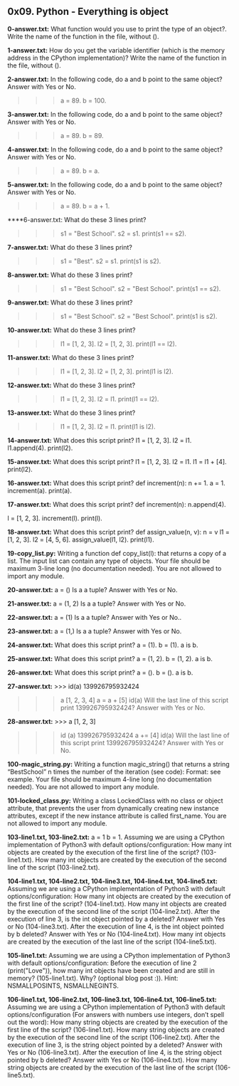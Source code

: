 ## 0x09. Python - Everything is object


**0-answer.txt:** What function would you use to print the type of an object?.
Write the name of the function in the file, without ().


**1-answer.txt:** How do you get the variable identifier (which is the memory address in the CPython implementation)?
Write the name of the function in the file, without ().


**2-answer.txt:** In the following code, do a and b point to the same object? Answer with Yes or No.
>>> a = 89.
>>> b = 100.


**3-answer.txt:** In the following code, do a and b point to the same object? Answer with Yes or No.
>>> a = 89.
>>> b = 89.


**4-answer.txt:** In the following code, do a and b point to the same object? Answer with Yes or No.
>>> a = 89.
>>> b = a.


**5-answer.txt:** In the following code, do a and b point to the same object? Answer with Yes or No.
>>> a = 89.
>>> b = a + 1.


****6-answer.txt: What do these 3 lines print?
>>> s1 = "Best School".
>>> s2 = s1.
>>> print(s1 == s2).


**7-answer.txt:** What do these 3 lines print?
>>> s1 = "Best".
>>> s2 = s1.
>>> print(s1 is s2).


**8-answer.txt:** What do these 3 lines print?
>>> s1 = "Best School".
>>> s2 = "Best School".
>>> print(s1 == s2).


**9-answer.txt:** What do these 3 lines print?
>>> s1 = "Best School".
>>> s2 = "Best School".
>>> print(s1 is s2).


**10-answer.txt:** What do these 3 lines print?
>>> l1 = [1, 2, 3].
>>> l2 = [1, 2, 3]. 
>>> print(l1 == l2).


**11-answer.txt:** What do these 3 lines print?
>>> l1 = [1, 2, 3].
>>> l2 = [1, 2, 3].
>>> print(l1 is l2).


**12-answer.txt:** What do these 3 lines print?
>>> l1 = [1, 2, 3].
>>> l2 = l1.
>>> print(l1 == l2).


**13-answer.txt:** What do these 3 lines print?
>>> l1 = [1, 2, 3].
>>> l2 = l1.
>>> print(l1 is l2).


**14-answer.txt:** What does this script print?
l1 = [1, 2, 3].
l2 = l1.
l1.append(4).
print(l2).


**15-answer.txt:** What does this script print?
l1 = [1, 2, 3].
l2 = l1.
l1 = l1 + [4].
print(l2).


**16-answer.txt:** What does this script print?
def increment(n):
    n += 1.
a = 1.
increment(a).
print(a).


**17-answer.txt:** What does this script print?
def increment(n):
    n.append(4).

l = [1, 2, 3].
increment(l).
print(l).


**18-answer.txt:** What does this script print?
def assign_value(n, v):
    n = v
l1 = [1, 2, 3].
l2 = [4, 5, 6].
assign_value(l1, l2).
print(l1).


**19-copy_list.py:** Writing a function def copy_list(l): that returns a copy of a list.
The input list can contain any type of objects.
Your file should be maximum 3-line long (no documentation needed).
You are not allowed to import any module.


**20-answer.txt:** a = ()
Is a a tuple? Answer with Yes or No.


**21-answer.txt:** a = (1, 2)
Is a a tuple? Answer with Yes or No.


**22-answer.txt:** a = (1)
Is a a tuple? Answer with Yes or No..


**23-answer.txt:** a = (1,)
Is a a tuple? Answer with Yes or No.


**24-answer.txt:** What does this script print?
a = (1).
b = (1).
a is b.


**25-answer.txt:** What does this script print?
a = (1, 2).
b = (1, 2).
a is b.


**26-answer.txt:** What does this script print?
a = ().
b = ().
a is b.


**27-answer.txt:** >>> id(a)
139926795932424
>>> a
[1, 2, 3, 4]
>>> a = a + [5]
>>> id(a)
Will the last line of this script print 139926795932424? Answer with Yes or No.


**28-answer.txt:** >>> a
[1, 2, 3]
>>> id (a)
139926795932424
>>> a += [4]
>>> id(a)
Will the last line of this script print 139926795932424? Answer with Yes or No.


**100-magic_string.py:** Writing a function magic_string() that returns a string “BestSchool” n times the number of the iteration (see code):
Format: see example.
Your file should be maximum 4-line long (no documentation needed).
You are not allowed to import any module.


**101-locked_class.py:** Writing a class LockedClass with no class or object attribute, that prevents the user from dynamically creating new instance attributes, except if the new instance attribute is called first_name.
You are not allowed to import any module.


**103-line1.txt, 103-line2.txt:** a = 1
b = 1. 
Assuming we are using a CPython implementation of Python3 with default options/configuration:
How many int objects are created by the execution of the first line of the script? (103-line1.txt).
How many int objects are created by the execution of the second line of the script (103-line2.txt).

**104-line1.txt, 104-line2.txt, 104-line3.txt, 104-line4.txt, 104-line5.txt:** 
Assuming we are using a CPython implementation of Python3 with default options/configuration:
How many int objects are created by the execution of the first line of the script? (104-line1.txt).
How many int objects are created by the execution of the second line of the script (104-line2.txt).
After the execution of line 3, is the int object pointed by a deleted? Answer with Yes or No (104-line3.txt).
After the execution of line 4, is the int object pointed by b deleted? Answer with Yes or No (104-line4.txt).
How many int objects are created by the execution of the last line of the script (104-line5.txt).


**105-line1.txt:** Assuming we are using a CPython implementation of Python3 with default options/configuration:
Before the execution of line 2 (print("Love")), how many int objects have been created and are still in memory? (105-line1.txt).
Why? (optional blog post :)).
Hint: NSMALLPOSINTS, NSMALLNEGINTS.


**106-line1.txt, 106-line2.txt, 106-line3.txt, 106-line4.txt, 106-line5.txt:** 
Assuming we are using a CPython implementation of Python3 with default options/configuration (For answers with numbers use integers, don’t spell out the word):
How many string objects are created by the execution of the first line of the script? (106-line1.txt).
How many string objects are created by the execution of the second line of the script (106-line2.txt).
After the execution of line 3, is the string object pointed by a deleted? Answer with Yes or No (106-line3.txt).
After the execution of line 4, is the string object pointed by b deleted? Answer with Yes or No (106-line4.txt).
How many string objects are created by the execution of the last line of the script (106-line5.txt).
